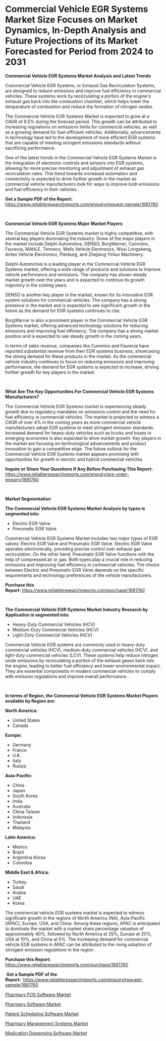<p><h1>Commercial Vehicle EGR Systems Market Size Focuses on Market Dynamics, In-Depth Analysis and Future Projections of its Market Forecasted for Period from 2024 to 2031</h1></p><p><strong>Commercial Vehicle EGR Systems Market Analysis and Latest Trends</strong></p>
<p><p>Commercial Vehicle EGR Systems, or Exhaust Gas Recirculation Systems, are designed to reduce emissions and improve fuel efficiency in commercial vehicles. These systems work by recirculating a portion of the engine's exhaust gas back into the combustion chamber, which helps lower the temperature of combustion and reduce the formation of nitrogen oxides.</p><p>The Commercial Vehicle EGR Systems Market is expected to grow at a CAGR of 6.5% during the forecast period. This growth can be attributed to increasing regulations on emissions limits for commercial vehicles, as well as a growing demand for fuel-efficient vehicles. Additionally, advancements in technology have led to the development of more efficient EGR systems that are capable of meeting stringent emissions standards without sacrificing performance.</p><p>One of the latest trends in the Commercial Vehicle EGR Systems Market is the integration of electronic controls and sensors into EGR systems, allowing for more precise monitoring and adjustment of exhaust gas recirculation rates. This trend towards increased automation and connectivity is expected to drive further growth in the market as commercial vehicle manufacturers look for ways to improve both emissions and fuel efficiency in their vehicles.</p></p>
<p><strong>Get a Sample PDF of the Report:&nbsp;</strong> <a href="https://www.reliableresearchreports.com/enquiry/request-sample/1681760">https://www.reliableresearchreports.com/enquiry/request-sample/1681760</a></p>
<p>&nbsp;</p>
<p><strong>Commercial Vehicle EGR Systems Major Market Players</strong></p>
<p><p>The Commercial Vehicle EGR Systems market is highly competitive, with several key players dominating the industry. Some of the major players in the market include Delphi Automotive, DENSO, BorgWarner, Cummins, Faurecia, MAHLE, Tenneco, Wells Vehicle Electronics, Wuxi Longsheng, Airtex Vehicle Electronics, Pierburg, and Zhejiang Yinlun Machinery.</p><p>Delphi Automotive is a leading player in the Commercial Vehicle EGR Systems market, offering a wide range of products and solutions to improve vehicle performance and emissions. The company has shown steady market growth over the years and is expected to continue its growth trajectory in the coming years.</p><p>DENSO is another key player in the market, known for its innovative EGR system solutions for commercial vehicles. The company has a strong presence in the market and is expected to see significant growth in the future as the demand for EGR systems continues to rise.</p><p>BorgWarner is also a prominent player in the Commercial Vehicle EGR Systems market, offering advanced technology solutions for reducing emissions and improving fuel efficiency. The company has a strong market position and is expected to see steady growth in the coming years.</p><p>In terms of sales revenue, companies like Cummins and Faurecia have reported substantial revenue from their EGR systems business, showcasing the strong demand for these products in the market. As the commercial vehicle industry continues to focus on reducing emissions and improving performance, the demand for EGR systems is expected to increase, driving further growth for key players in the market.</p></p>
<p>&nbsp;</p>
<p><strong>What Are The Key Opportunities For Commercial Vehicle EGR Systems Manufacturers?</strong></p>
<p><p>The Commercial Vehicle EGR Systems market is experiencing steady growth due to regulatory mandates on emissions control and the need for fuel efficiency in commercial vehicles. The market is projected to witness a CAGR of over 4% in the coming years as more commercial vehicle manufacturers adopt EGR systems to meet stringent emission standards. Increased demand for heavy-duty vehicles such as trucks and buses in emerging economies is also expected to drive market growth. Key players in the market are focusing on technological advancements and product innovation to gain a competitive edge. The future outlook for the Commercial Vehicle EGR Systems market appears promising with opportunities for growth in electric and hybrid commercial vehicles.</p></p>
<p><strong>Inquire or Share Your Questions If Any Before Purchasing This Report:</strong> <a href="https://www.reliableresearchreports.com/enquiry/pre-order-enquiry/1681760">https://www.reliableresearchreports.com/enquiry/pre-order-enquiry/1681760</a></p>
<p>&nbsp;</p>
<p><strong>Market Segmentation</strong></p>
<p><strong>The Commercial Vehicle EGR Systems Market Analysis by types is segmented into:</strong></p>
<p><ul><li>Electric EGR Valve</li><li>Pneumatic EGR Valve</li></ul></p>
<p><p>Commercial Vehicle EGR Systems Market includes two major types of EGR valves: Electric EGR Valve and Pneumatic EGR Valve. Electric EGR Valve operates electronically, providing precise control over exhaust gas recirculation. On the other hand, Pneumatic EGR Valve functions with the help of compressed air or gas. Both types play a crucial role in reducing emissions and improving fuel efficiency in commercial vehicles. The choice between Electric and Pneumatic EGR Valve depends on the specific requirements and technology preferences of the vehicle manufacturers.</p></p>
<p><strong>Purchase this Report:&nbsp;</strong><a href="https://www.reliableresearchreports.com/purchase/1681760">https://www.reliableresearchreports.com/purchase/1681760</a></p>
<p>&nbsp;</p>
<p><strong>The Commercial Vehicle EGR Systems Market Industry Research by Application is segmented into:</strong></p>
<p><ul><li>Heavy-Duty Commercial Vehicles (HCV)</li><li>Medium-Duty Commercial Vehicles (HCV)</li><li>Light-Duty Commercial Vehicles (HCV)</li></ul></p>
<p><p>Commercial Vehicle EGR systems are commonly used in heavy-duty commercial vehicles (HCV), medium-duty commercial vehicles (HCV), and light-duty commercial vehicles (LCV). These systems help reduce nitrogen oxide emissions by recirculating a portion of the exhaust gases back into the engine, leading to better fuel efficiency and lower environmental impact. They are essential components in modern commercial vehicles to comply with emission regulations and improve overall performance.</p></p>
<p>&nbsp;</p>
<p><strong>In terms of Region, the Commercial Vehicle EGR Systems Market Players available by Region are:</strong></p>
<p>
    <p> <strong> North America: </strong>
        <ul>
            <li>United States</li>
            <li>Canada</li>
        </ul>
        </p> 
    <p> <strong> Europe: </strong>
        <ul>
            <li>Germany</li>
            <li>France</li>
            <li>U.K.</li>
            <li>Italy</li>
            <li>Russia</li>
        </ul>
        </p> 
    <p> <strong> Asia-Pacific: </strong>
        <ul>
            <li>China</li>
            <li>Japan</li>
            <li>South Korea</li>
            <li>India</li>
            <li>Australia</li>
            <li>China Taiwan</li>
            <li>Indonesia</li>
            <li>Thailand</li>
            <li>Malaysia</li>
        </ul>
        </p> 
    <p> <strong> Latin America: </strong>
        <ul>
            <li>Mexico</li>
            <li>Brazil</li>
            <li>Argentina Korea</li>
            <li>Colombia</li>
        </ul>
        </p> 
    <p> <strong> Middle East & Africa: </strong>
        <ul>
            <li>Turkey</li>
            <li>Saudi</li>
            <li>Arabia</li>
            <li>UAE</li>
            <li>Korea</li>
        </ul>
    </p>
    </p>
<p><p>The commercial vehicle EGR systems market is expected to witness significant growth in the regions of North America (NA), Asia-Pacific (APAC), Europe, USA, and China. Among these regions, APAC is anticipated to dominate the market with a market share percentage valuation of approximately 40%, followed by North America at 25%, Europe at 20%, USA at 10%, and China at 5%. The increasing demand for commercial vehicle EGR systems in APAC can be attributed to the rising adoption of stringent emission regulations in the region.</p></p>
<p><strong>Purchase this Report: </strong><a href="https://www.reliableresearchreports.com/purchase/1681760">https://www.reliableresearchreports.com/purchase/1681760</a></p>
<p>&nbsp;<strong>Get a Sample PDF of the Report:&nbsp;&nbsp;</strong><a href="https://www.reliableresearchreports.com/enquiry/request-sample/1681760">https://www.reliableresearchreports.com/enquiry/request-sample/1681760</a></p>
<p><strong></strong></p>
<p><p><a href="https://medium.com/@sophiegrant777/pharmacy-pos-software-market-analysis-and-sze-forecasted-for-period-from-2024-to-2031-60a8b040261e">Pharmacy POS Software Market</a></p><p><a href="https://medium.com/@sophiegrant777/pharmacy-software-market-trends-and-market-analysis-forecasted-for-period-2024-2031-c0de5b5afb0e">Pharmacy Software Market</a></p><p><a href="https://medium.com/@sophiegrant777/patient-scheduling-software-market-exploring-market-share-market-trends-and-future-growth-480ece717a49">Patient Scheduling Software Market</a></p><p><a href="https://medium.com/@sophiegrant777/pharmacy-management-systems-market-analysis-and-sze-forecasted-for-period-from-2024-to-2031-0edadfdb599e">Pharmacy Management Systems Market</a></p><p><a href="https://medium.com/@sophiegrant777/medication-dispensing-software-market-size-market-outlook-and-market-forecast-2024-to-2031-3ea7c088c435">Medication Dispensing Software Market</a></p></p>